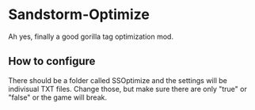# Sandstorm-Optimize
Ah yes, finally a good gorilla tag optimization mod.

## How to configure
There should be a folder called SSOptimize and the settings will be indivisual TXT files. Change those, but make sure there are only "true" or "false" or the game will break.
